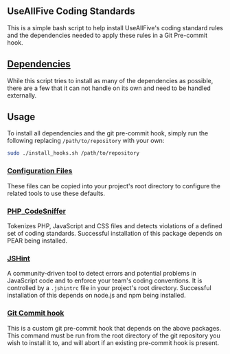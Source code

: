 ## UseAllFive Coding Standards

This is a simple bash script to help install UseAllFive's coding standard rules and the dependencies needed to apply these rules in a Git Pre-commit hook.

## [Dependencies](https://github.com/ner0tic/useallfive-coding-standards/blob/master/doc/01-dependencies.md)
While this script tries to install as many of the dependencies as possible, there are a few that it can not handle on its own and need to be handled externally.  

## Usage

To install all dependencies and the git pre-commit hook, simply run the following replacing `/path/to/repository` with your own:
```bash
sudo ./install_hooks.sh /path/to/repository
```

### [Configuration Files](https://github.com/ner0tic/useallfive-coding-standards/blob/master/docs/03-configuration-files.md)
These files can be copied into your project's root directory to configure the related tools to use these defaults.

### [PHP_CodeSniffer](http://pear.php.net/package/PHP_CodeSniffer) 
Tokenizes PHP, JavaScript and CSS files and detects violations of a defined set of coding standards.  Successful installation of this package depends on PEAR being installed.

### [JSHint](http://jshint.com/) 
A community-driven tool to detect errors and potential problems in JavaScript code and to enforce your team's coding conventions. It is controlled by a `.jshintrc` file in your project's root directory.  Successful installation of this depends on node.js and npm being installed.

### [Git Commit hook](https://github.com/ner0tic/useallfive-coding-standards/blob/master/doc/02-pre-commit.md)
This is a custom git pre-commit hook that depends on the above packages.  This command must be run from the root directory of the git repository you wish to install it to, and will abort if an existing pre-commit hook is present.
